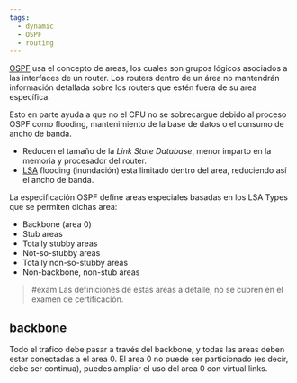 ```yaml
---
tags:
  - dynamic
  - OSPF
  - routing
---
```


[OSPF](OSPF.md) usa el concepto de areas, los cuales son grupos lógicos asociados a las interfaces de un router. Los routers dentro de un área no mantendrán información detallada sobre los routers que estén fuera de su area específica.  

Esto en parte ayuda a que no el CPU no se sobrecargue debido al proceso OSPF como flooding, mantenimiento de la base de datos o el consumo de ancho de banda.
- Reducen el tamaño de la _Link State Database_, menor imparto en la memoria y procesador del router.
- [LSA](LSA.md) flooding (inundación) esta limitado dentro del area, reduciendo así el ancho de banda.

La especificación OSPF define areas especiales basadas en los LSA Types que se permiten dichas area: 
- Backbone (area 0)
- Stub areas
- Totally stubby areas 
- Not-so-stubby areas 
- Totally non-so-stubby areas 
- Non-backbone, non-stub areas 

> #exam Las definiciones de estas areas a detalle, no se cubren en el examen de certificación. 

## backbone
Todo el trafico debe pasar a través del backbone, y todas las areas deben estar conectadas a el area 0. El area 0 no puede ser particionado (es decir, debe ser continua), puedes ampliar el uso del area 0 con virtual links. 